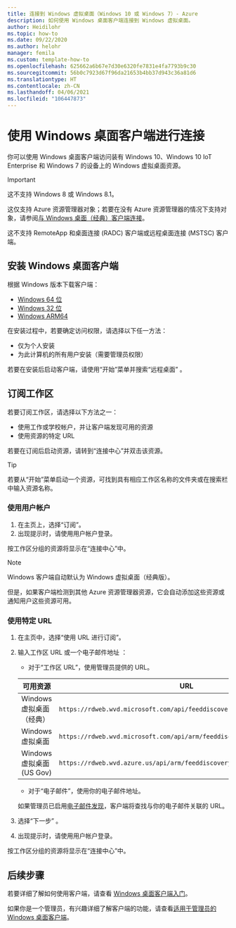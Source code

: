```yaml
---
title: 连接到 Windows 虚拟桌面（Windows 10 或 Windows 7）- Azure
description: 如何使用 Windows 桌面客户端连接到 Windows 虚拟桌面。
author: Heidilohr
ms.topic: how-to
ms.date: 09/22/2020
ms.author: helohr
manager: femila
ms.custom: template-how-to
ms.openlocfilehash: 625662a6b67e7d30e6320fe7831e4fa7793b9c30
ms.sourcegitcommit: 56b0c7923d67f96da21653b4bb37d943c36a81d6
ms.translationtype: HT
ms.contentlocale: zh-CN
ms.lasthandoff: 04/06/2021
ms.locfileid: "106447873"
---
```

# <a name="connect-with-the-windows-desktop-client"></a>使用 Windows 桌面客户端进行连接

你可以使用 Windows 桌面客户端访问装有 Windows 10、Windows 10 IoT Enterprise 和 Windows 7 的设备上的 Windows 虚拟桌面资源。 

> [!IMPORTANT]
> 这不支持 Windows 8 或 Windows 8.1。
> 
> 这仅支持 Azure 资源管理器对象；若要在没有 Azure 资源管理器的情况下支持对象，请参阅[与 Windows 桌面（经典）客户端连接](./virtual-desktop-fall-2019/connect-windows-7-10-2019.md)。
> 
> 这不支持 RemoteApp 和桌面连接 (RADC) 客户端或远程桌面连接 (MSTSC) 客户端。

## <a name="install-the-windows-desktop-client"></a>安装 Windows 桌面客户端

根据 Windows 版本下载客户端：

- [Windows 64 位](https://go.microsoft.com/fwlink/?linkid=2068602)
- [Windows 32 位](https://go.microsoft.com/fwlink/?linkid=2098960)
- [Windows ARM64](https://go.microsoft.com/fwlink/?linkid=2098961)

在安装过程中，若要确定访问权限，请选择以下任一方法：

- 仅为个人安装
- 为此计算机的所有用户安装（需要管理员权限）

若要在安装后启动客户端，请使用“开始”菜单并搜索“远程桌面” 。

## <a name="subscribe-to-a-workspace"></a>订阅工作区

若要订阅工作区，请选择以下方法之一：

- 使用工作或学校帐户，并让客户端发现可用的资源
- 使用资源的特定 URL

若要在订阅后启动资源，请转到“连接中心”并双击该资源。

> [!TIP]
> 若要从“开始”菜单启动一个资源，可找到具有相应工作区名称的文件夹或在搜索栏中输入资源名称。

### <a name="use-a-user-account"></a>使用用户帐户

1. 在主页上，选择“订阅”。
1. 出现提示时，请使用用户帐户登录。

按工作区分组的资源将显示在“连接中心”中。

   > [!NOTE]
   > Windows 客户端自动默认为 Windows 虚拟桌面（经典版）。 
   > 
   > 但是，如果客户端检测到其他 Azure 资源管理器资源，它会自动添加这些资源或通知用户这些资源可用。

### <a name="use-a-specific-url"></a>使用特定 URL

1. 在主页中，选择“使用 URL 进行订阅”。
1. 输入工作区 URL 或一个电子邮件地址 ：
   - 对于“工作区 URL”，使用管理员提供的 URL。

   |可用资源|URL|
   |-|-|
   |Windows 虚拟桌面（经典）|`https://rdweb.wvd.microsoft.com/api/feeddiscovery/webfeeddiscovery.aspx`|
   |Windows 虚拟桌面|`https://rdweb.wvd.microsoft.com/api/arm/feeddiscovery`|
   |Windows 虚拟桌面 (US Gov)|`https://rdweb.wvd.azure.us/api/arm/feeddiscovery`|
   
   - 对于“电子邮件”，使用你的电子邮件地址。 
      
   如果管理员已启用[电子邮件发现](/windows-server/remote/remote-desktop-services/rds-email-discovery)，客户端将查找与你的电子邮件关联的 URL。

1. 选择“下一步”  。
1. 出现提示时，请使用用户帐户登录。

按工作区分组的资源将显示在“连接中心”中。

## <a name="next-steps"></a>后续步骤

若要详细了解如何使用客户端，请查看 [Windows 桌面客户端入门](/windows-server/remote/remote-desktop-services/clients/windowsdesktop/)。

如果你是一个管理员，有兴趣详细了解客户端的功能，请查看[适用于管理员的 Windows 桌面客户端](/windows-server/remote/remote-desktop-services/clients/windowsdesktop-admin)。
